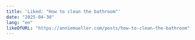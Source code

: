 ```yaml
---
title: 'Liked: "How to clean the bathroom"'
date: "2025-04-30"
lang: "en"
likeOfURL: "https://anniemueller.com/posts/how-to-clean-the-bathroom"
---
```

